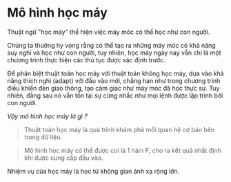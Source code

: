 # Mô hình học máy

Thuật ngữ "học máy" thể hiện việc máy móc có thể học như con người.

Chúng ta thường hy vọng rằng có thể tạo ra những máy móc có khả năng suy nghĩ và học như con người, tuy nhiên, học máy ngày nay vẫn chỉ là một chương trình thực hiện các thủ tục được xác định trước.

Để phân biệt thuật toán học máy với thuật toán không học máy, dựa vào khả năng thích nghi (adapt) với đầu vào mới, chẳng hạn như trong chương trình điều khiển đèn giao thông, tạo cảm giác như máy móc đã học thực sự. Tuy nhiên, đằng sau nó vẫn tồn tại sự cứng nhắc như mọi lệnh được lập trình bởi con người.

*Vậy mô hình học máy là gì ?*

> Thuật toán học máy là quá trình khám phá mối quan hệ cơ bản bên trong dữ liệu.

> Mô hình học máy có thể được coi là 1 hàm F, cho ra kết quả nhất định khi được cung cấp đầu vào.

Nhiệm vụ của học máy là học từ không gian ánh xạ rộng lớn.
